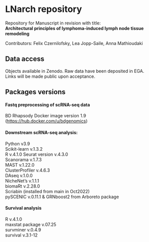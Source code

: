 # LNarch repository

Repository for Manuscript in revision with title:  
**Architectural principles of lymphoma-induced lymph node tissue remodeling**

Contributors: Felix Czernilofsky, Lea Jopp-Saile, Anna Mathioudaki

## Data access
Objects available in Zenodo.
Raw data have been deposited in EGA.  
Links will be made public upon acceptance.  

## Packages versions
#### Fastq preprocessing of scRNA-seq data
BD Rhapsody Docker image version 1.9 (https://hub.docker.com/u/bdgenomics)  
#### Downstream scRNA-seq analysis:
Python v3.9  
Scikit-learn v.1.3.2  
R v.4.1.0
Seurat version v.4.3.0  
Scanorama v.1.7.3  
MAST v.1.22.0  
ClusterProfiler v.4.6.3  
DAseq v.1.0.0  
NicheNet’s v.1.1.1  
biomaRt v.2.28.0  
Scriabin (installed from main in Oct2022)  
pySCENIC v.0.11.1 & GRNboost2 from Arboreto package
#### Survival analysis
R v.4.1.0  
maxstat package v.07.25  
survminer v.0.4.9  
survival v.3.1-12
